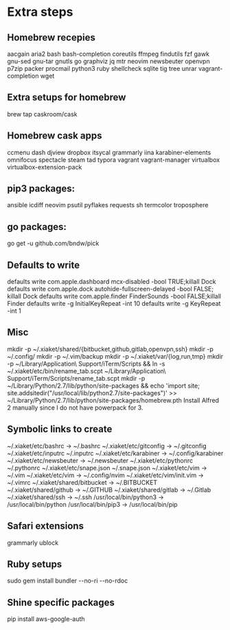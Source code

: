 # Extra steps

## Homebrew recepies

aacgain
aria2
bash
bash-completion
coreutils
ffmpeg
findutils
fzf
gawk
gnu-sed
gnu-tar
gnutls
go
graphviz
jq
mtr
neovim
newsbeuter
openvpn
p7zip
packer
procmail
python3
ruby
shellcheck
sqlite
tig
tree
unrar
vagrant-completion
wget

## Extra setups for homebrew

brew tap caskroom/cask

## Homebrew cask apps

ccmenu
dash
djview
dropbox
itsycal
grammarly
iina
karabiner-elements
omnifocus
spectacle
steam
tad
typora
vagrant
vagrant-manager
virtualbox
virtualbox-extension-pack

## pip3 packages:

ansible
icdiff
neovim
psutil
pyflakes
requests
sh
termcolor
troposphere

## go packages:

go get -u github.com/bndw/pick

## Defaults to write

defaults write com.apple.dashboard mcx-disabled -bool TRUE;killall Dock
defaults write com.apple.dock autohide-fullscreen-delayed -bool FALSE; killall Dock
defaults write com.apple.finder FinderSounds -bool FALSE;killall Finder
defaults write -g InitialKeyRepeat -int 10
defaults write -g KeyRepeat -int 1

## Misc

mkdir -p ~/.xiaket/shared/{bitbucket,github,gitlab,openvpn,ssh}
mkdir -p ~/.config/
mkdir -p ~/.vim/backup
mkdir -p ~/.xiaket/var/{log,run,tmp}
mkdir -p ~/Library/Application\ Support/iTerm/Scripts && ln -s ~/.xiaket/etc/bin/rename_tab.scpt ~/Library/Application\ Support/iTerm/Scripts/rename_tab.scpt
mkdir -p ~/Library/Python/2.7/lib/python/site-packages && echo 'import site; site.addsitedir("/usr/local/lib/python2.7/site-packages")' >> ~/Library/Python/2.7/lib/python/site-packages/homebrew.pth
Install Alfred 2 manually since I do not have powerpack for 3.

## Symbolic links to create

~/.xiaket/etc/bashrc -> ~/.bashrc
~/.xiaket/etc/gitconfig -> ~/.gitconfig
~/.xiaket/etc/inputrc ~/.inputrc
~/.xiaket/etc/karabiner -> ~/.config/karabiner
~/.xiaket/etc/newsbeuter -> ~/.newsbeuter
~/.xiaket/etc/pythonrc ~/.pythonrc
~/.xiaket/etc/snape.json ~/.snape.json
~/.xiaket/etc/vim -> ~/.vim
~/.xiaket/etc/vim -> ~/.config/nvim 
~/.xiaket/etc/vim/init.vim -> ~/.vimrc
~/.xiaket/shared/bitbucket -> ~/.BITBUCKET
~/.xiaket/shared/github -> ~/.GITHUB
~/.xiaket/shared/gitlab -> ~/.Gitlab
~/.xiaket/shared/ssh -> ~/.ssh
/usr/local/bin/python3 -> /usr/local/bin/python
/usr/local/bin/pip3 -> /usr/local/bin/pip

## Safari extensions

grammarly
ublock

## Ruby setups
sudo gem install bundler --no-ri --no-rdoc

## Shine specific packages

pip install aws-google-auth
